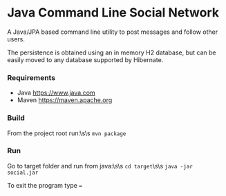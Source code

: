 # Java Command Line Social Network

A Java/JPA based command line utility to post messages and follow other users.

The persistence is obtained using an in memory H2 database, but can be easily moved to any database supported by Hibernate.

### Requirements
* Java https://www.java.com
* Maven https://maven.apache.org

### Build

From the project root run:\s\s
`mvn package`

### Run

Go to target folder and run from java:\s\s
`cd target`\s\s
`java -jar social.jar`

To exit the program type `=`